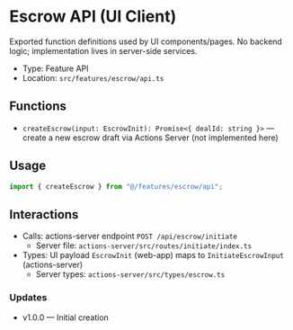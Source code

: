 # Escrow API (UI Client)

Exported function definitions used by UI components/pages. No backend logic; implementation lives in server-side services.

- Type: Feature API
- Location: `src/features/escrow/api.ts`

## Functions
- `createEscrow(input: EscrowInit): Promise<{ dealId: string }>` — create a new escrow draft via Actions Server (not implemented here)

## Usage
```ts
import { createEscrow } from "@/features/escrow/api";
```

## Interactions
- Calls: actions-server endpoint `POST /api/escrow/initiate`
  - Server file: `actions-server/src/routes/initiate/index.ts`
- Types: UI payload `EscrowInit` (web-app) maps to `InitiateEscrowInput` (actions-server)
  - Server types: `actions-server/src/types/escrow.ts`

### Updates
- v1.0.0 — Initial creation
